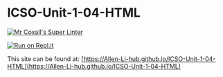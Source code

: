 # ICSO-Unit-1-04-HTML

[![Mr Coxall's Super Linter](https://github.com/Allen-Li-hub/ICS2O-Unit1-O4-HTML/workflows/Mr%20Coxall's%20Super%20Linter/badge.svg)](https://github.com/Allen-Li-hub/ICS2O-Unit1-O4-HTML/actions/)

[![Run on Repl.it](https://repl.it/badge/github/Allen-Li-hub/ICSO-Unit-1-04-HTML)](https://repl.it/github/Allen-Li-hub/ICSO-Unit-1-04-HTML)

This site can be found at: [https://Allen-Li-hub.github.io/ICSO-Unit-1-04-HTML](https://Allen-Li-hub.github.io/ICSO-Unit-1-04-HTML)
